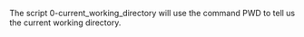 The script 0-current_working_directory will use the command PWD to tell us the current working directory.